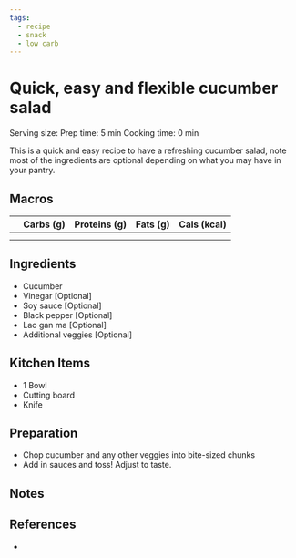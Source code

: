 ```yaml
---
tags:
  - recipe
  - snack
  - low carb
---
```


# Quick, easy and flexible cucumber salad

Serving size: 
Prep time: 5 min
Cooking time: 0 min

This is a quick and easy recipe to have a refreshing cucumber salad, note most of the ingredients are optional depending on what you may have in your pantry.

## Macros

|     | Carbs (g) | Proteins (g) | Fats (g) | Cals (kcal) |
| --- | --------- | ------------ | -------- | ----------- |
|     |           |              |          |             |
|     |           |              |          |             |

## Ingredients

- Cucumber
- Vinegar [Optional]
- Soy sauce [Optional]
- Black pepper [Optional]
- Lao gan ma [Optional]
- Additional veggies [Optional]

## Kitchen Items

- 1 Bowl
- Cutting board
- Knife

## Preparation

- Chop cucumber and any other veggies into bite-sized chunks
- Add in sauces and toss! Adjust to taste.

## Notes

## References

- []()